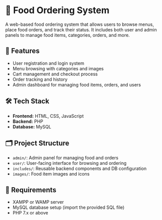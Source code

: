 # 🍔 Food Ordering System

A web-based food ordering system that allows users to browse menus, place food orders, and track their status. It includes both user and admin panels to manage food items, categories, orders, and more.

## 🧠 Features

- User registration and login system
- Menu browsing with categories and images
- Cart management and checkout process
- Order tracking and history
- Admin dashboard for managing food items, orders, and users

## 🛠️ Tech Stack

- **Frontend:** HTML, CSS, JavaScript
- **Backend:** PHP
- **Database:** MySQL

## 🗂️ Project Structure

- `admin/`: Admin panel for managing food and orders
- `user/`: User-facing interface for browsing and ordering
- `includes/`: Reusable backend components and DB configuration
- `images/`: Food item images and icons

## 🔧 Requirements

- XAMPP or WAMP server
- MySQL database setup (import the provided SQL file)
- PHP 7.x or above
